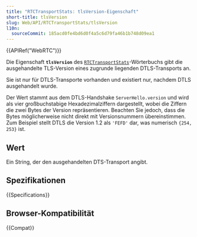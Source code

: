 ```yaml
---
title: "RTCTransportStats: tlsVersion-Eigenschaft"
short-title: tlsVersion
slug: Web/API/RTCTransportStats/tlsVersion
l10n:
  sourceCommit: 185acd0fe4bd6d0f4a5c6d79fa46b1b748d09ea1
---
```


{{APIRef("WebRTC")}}

Die Eigenschaft **`tlsVersion`** des [`RTCTransportStats`](/de/docs/Web/API/RTCTransportStats)-Wörterbuchs gibt die ausgehandelte TLS-Version eines zugrunde liegenden DTLS-Transports an.

Sie ist nur für DTLS-Transporte vorhanden und existiert nur, nachdem DTLS ausgehandelt wurde.

Der Wert stammt aus dem DTLS-Handshake `ServerHello.version` und wird als vier großbuchstabige Hexadezimalziffern dargestellt, wobei die Ziffern die zwei Bytes der Version repräsentieren. Beachten Sie jedoch, dass die Bytes möglicherweise nicht direkt mit Versionsnummern übereinstimmen. Zum Beispiel stellt DTLS die Version 1.2 als `'FEFD'` dar, was numerisch `{254, 253}` ist.

## Wert

Ein String, der den ausgehandelten DTS-Transport angibt.

## Spezifikationen

{{Specifications}}

## Browser-Kompatibilität

{{Compat}}
